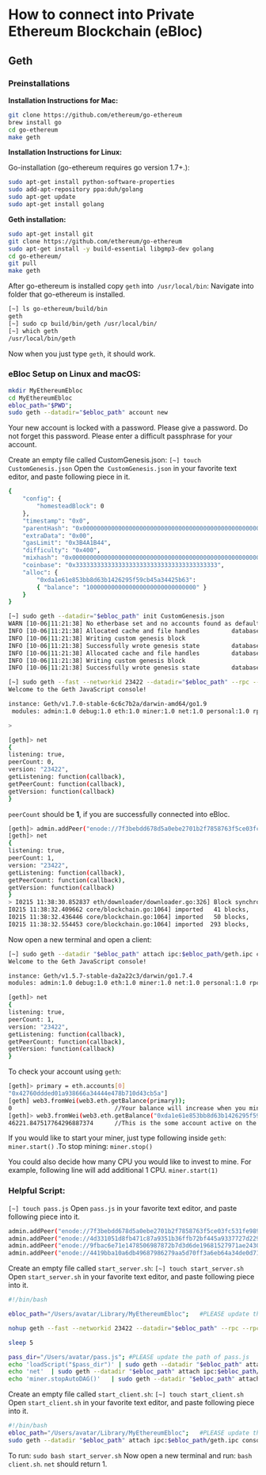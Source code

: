 # **How to connect into Private Ethereum Blockchain (eBloc)**

## **Geth**

### **Preinstallations**

**Installation Instructions for Mac:**

```bash
git clone https://github.com/ethereum/go-ethereum
brew install go
cd go-ethereum
make geth
```
**Installation Instructions for Linux:**

Go-installation (go-ethereum requires go version 1.7+.):
```bash
sudo apt-get install python-software-properties 
sudo add-apt-repository ppa:duh/golang
sudo apt-get update
sudo apt-get install golang
```

**Geth installation:**

```bash
sudo apt-get install git
git clone https://github.com/ethereum/go-ethereum
sudo apt-get install -y build-essential libgmp3-dev golang
cd go-ethereum/
git pull
make geth
```

After go-ethereum is installed copy `geth` into` /usr/local/bin`:
Navigate into folder that go-ethereum is installed.

```bash
[~] ls go-ethereum/build/bin
geth
[~] sudo cp build/bin/geth /usr/local/bin/
[~] which geth
/usr/local/bin/geth
```
Now when you just type `geth`, it should work.

### **eBloc Setup on Linux and macOS:**

```bash
mkdir MyEthereumEbloc
cd MyEthereumEbloc
ebloc_path="$PWD";
sudo geth --datadir="$ebloc_path" account new
```
Your new account is locked with a password. Please give a password. Do not forget this password. Please enter a difficult passphrase for your account.

Create an empty file called CustomGenesis.json:
`[~] touch CustomGenesis.json`
Open the` CustomGenesis.json` in your favorite text editor, and paste following piece in it.

```bash
{
    "config": {
        "homesteadBlock": 0
    },
    "timestamp": "0x0",
    "parentHash": "0x0000000000000000000000000000000000000000000000000000000000000000",
    "extraData": "0x00",
    "gasLimit": "0x3B4A1B44",
    "difficulty": "0x400",
    "mixhash": "0x0000000000000000000000000000000000000000000000000000000000000000",
    "coinbase": "0x3333333333333333333333333333333333333333",
    "alloc": {
        "0xda1e61e853bb8d63b1426295f59cb45a34425b63":
        { "balance": "1000000000000000000000000000000" }
    }
}

```

```bash
[~] sudo geth --datadir="$ebloc_path" init CustomGenesis.json
WARN [10-06|11:21:38] No etherbase set and no accounts found as default
INFO [10-06|11:21:38] Allocated cache and file handles         database=/Users/user/MyEthereumEbloc/geth/chaindata cache=16 handles=16
INFO [10-06|11:21:38] Writing custom genesis block
INFO [10-06|11:21:38] Successfully wrote genesis state         database=chaindata                      hash=a6e0e1...dab438
INFO [10-06|11:21:38] Allocated cache and file handles         database=/Users/user/MyEthereumEbloc/geth/lightchaindata cache=16 handles=16
INFO [10-06|11:21:38] Writing custom genesis block
INFO [10-06|11:21:38] Successfully wrote genesis state         database=lightchaindata                      hash=a6e0e1...dab438

[~] sudo geth --fast --networkid 23422 --datadir="$ebloc_path" --rpc --rpcaddr "localhost" --rpccorsdomain="*" --rpcport="8545" console
Welcome to the Geth JavaScript console!

instance: Geth/v1.7.0-stable-6c6c7b2a/darwin-amd64/go1.9
 modules: admin:1.0 debug:1.0 eth:1.0 miner:1.0 net:1.0 personal:1.0 rpc:1.0 txpool:1.0 web3:1.0

> 
```

```bash
[geth]> net
{
listening: true,
peerCount: 0,
version: "23422",
getListening: function(callback),
getPeerCount: function(callback),
getVersion: function(callback)
}
```

`peerCount` should be **1**, if you are successfully connected into eBloc.

```bash
[geth]> admin.addPeer("enode://7f3bebdd678d5a0ebe2701b2f7858763f5ce03fc531fe989fb7bb41d2e8e1237ae5b092666171a180afba0c47f1aad055e2bf6e1287fcdc756f183902764eba2@79.123.177.145:3000?discport=0");
[geth]> net
{
listening: true,
peerCount: 1,
version: "23422",
getListening: function(callback),
getPeerCount: function(callback),
getVersion: function(callback)
}
> I0215 11:38:30.852837 eth/downloader/downloader.go:326] Block synchronisation started
I0215 11:38:32.409662 core/blockchain.go:1064] imported   41 blocks,     0 txs (  0.000 Mg) in 805.525ms ( 0.000 Mg/s). #1401 [1e5a0d22... / 28f66e6b...]
I0215 11:38:32.436446 core/blockchain.go:1064] imported   50 blocks,     0 txs (  0.000 Mg) in  26.172ms ( 0.000 Mg/s). #1451 [b0a79eeb... / ecaada4b...]
I0215 11:38:32.554453 core/blockchain.go:1064] imported  293 blocks,     0 txs (  0.000 Mg) in 115.579ms ( 0.000 Mg/s). #1744 [ff3e8799... / 44aa42ef...]
```
Now open a new terminal and open a client:

```bash
[~] sudo geth --datadir "$ebloc_path" attach ipc:$ebloc_path/geth.ipc console
Welcome to the Geth JavaScript console!

instance: Geth/v1.5.7-stable-da2a22c3/darwin/go1.7.4
modules: admin:1.0 debug:1.0 eth:1.0 miner:1.0 net:1.0 personal:1.0 rpc:1.0 txpool:1.0 web3:1.0

[geth]> net
{
listening: true,
peerCount: 1,
version: "23422",
getListening: function(callback),
getPeerCount: function(callback),
getVersion: function(callback)
}
```
To check your account using `geth`:

```bash
[geth]> primary = eth.accounts[0]
"0x42760ddded01a938666a34444e478b710d43cb5a"]
[geth] web3.fromWei(web3.eth.getBalance(primary));
0                             //Your balance will increase when you mine.
[geth]> web3.fromWei(web3.eth.getBalance("0xda1e61e853bb8d63b1426295f59cb45a34425b63"));
46221.847517764296887374      //This is the some account active on the Blockchain. If you are connected into eBloc, you should see it.
```
If you would like to start your miner, just type following inside `geth`: `miner.start()` .To stop mining:
`miner.stop()`

You could also decide how many CPU you would like to invest to mine. For example, following line will add additional 1 CPU.
`miner.start(1)`

### **Helpful Script:**

`[~] touch pass.js`
Open `pass.js` in your favorite text editor, and paste following piece into it.

```bash
admin.addPeer("enode://7f3bebdd678d5a0ebe2701b2f7858763f5ce03fc531fe989fb7bb41d2e8e1237ae5b092666171a180afba0c47f1aad055e2bf6e1287fcdc756f183902764eba2@79.123.177.145:3000");
admin.addPeer("enode://4d331051d8fb471c87a9351b36ffb72bf445a9337727d229e03c668f99897264bf11e1b897b1561f5889825e2211b06858139fa469fdf73c64d43a567ea72479@193.140.197.95:3000");
admin.addPeer("enode://9fbac6e71e1478506987872b7d3d6de19681527971ae243044daa44221a99ce5944839cd4057133f18b3610f5c59bb2fd7077fafa208d8eb52918faf06782d48@79.123.177.145:3000");
admin.addPeer("enode://4419bba10a6db49687986279aa5d70ff3a6eb64a34de0d71069474a76e140110bfd17f43881e2d75f06381af9b4d4bdee9ff89335ded2399bca958c5adf29992@184.73.134.188:30303");
```

Create an empty file called `start_server.sh`:
`[~] touch start_server.sh`
Open `start_server.sh` in your favorite text editor, and paste following piece into it.

```bash
#!/bin/bash

ebloc_path="/Users/avatar/Library/MyEthereumEbloc";   #PLEASE update the path of yours

nohup geth --fast --networkid 23422 --datadir="$ebloc_path" --rpc --rpcaddr "localhost" --rpccorsdomain="*" --rpcport="8545" --autodag=false &

sleep 5

pass_dir="/Users/avatar/pass.js"; #PLEASE update the path of pass.js
echo 'loadScript("$pass_dir")' | sudo geth --datadir "$ebloc_path" attach ipc:$ebloc_path/geth.ipc console
echo 'net'  | sudo geth --datadir "$ebloc_path" attach ipc:$ebloc_path/geth.ipc console
echo 'miner.stopAutoDAG()'   | sudo geth --datadir "$ebloc_path" attach ipc:$ebloc_path/geth.ipc console
```

Create an empty file called `start_client.sh`:
`[~] touch start_client.sh`
Open `start_client.sh` in your favorite text editor, and paste following piece into it.

```bash
#!/bin/bash
ebloc_path="/Users/avatar/Library/MyEthereumEbloc";   #PLEASE update the path of yours
sudo geth --datadir "$ebloc_path" attach ipc:$ebloc_path/geth.ipc console
```

To run: `sudo bash start_server.sh`
Now open a new terminal and run: `bash client.sh`. `net` should return 1.
